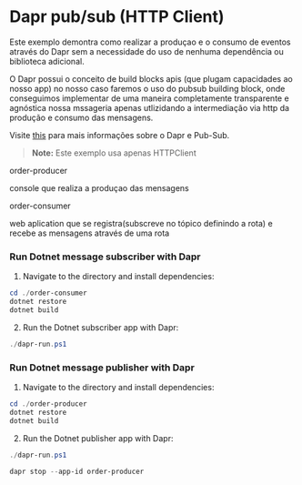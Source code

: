# Dapr pub/sub (HTTP Client)

Este exemplo demontra como realizar a produçao e o consumo de eventos através do Dapr sem a necessidade do uso de nenhuma dependência ou biblioteca adicional.

O Dapr possui o conceito de build blocks apis (que plugam capacidades ao nosso app) no nosso caso faremos o uso do pubsub building block, onde conseguimos implementar de uma maneira completamente transparente e agnóstica nossa mssageria apenas utlizidando a intermediação via http da produção e consumo das mensagens.


Visite [this](https://docs.dapr.io/developing-applications/building-blocks/pubsub/) para mais informações sobre o Dapr e Pub-Sub.

> **Note:** Este exemplo usa apenas HTTPClient

order-producer

console que realiza a produçao das mensagens


order-consumer 

web aplication que se registra(subscreve no tópico definindo a rota) e recebe as mensagens através de uma rota
 


### Run Dotnet message subscriber with Dapr

1. Navigate to the directory and install dependencies: 

<!-- STEP
name: Install Dotnet dependencies
-->

```powershell
cd ./order-consumer
dotnet restore
dotnet build
```
<!-- END_STEP -->
2. Run the Dotnet subscriber app with Dapr: 

<!-- STEP
name: Run Dotnet subscriber
expected_stdout_lines:
  - "You're up and running! Both Dapr and your app logs will appear here."
  - '== APP == Subscriber received : 2'
  - "Exited Dapr successfully"
  - "Exited App successfully"
expected_stderr_lines:
working_dir: ./order-consumer
output_match_mode: substring
background: true
sleep: 10
-->


```powershell
./dapr-run.ps1
```

<!-- END_STEP -->
### Run Dotnet message publisher with Dapr

1. Navigate to the directory and install dependencies: 

<!-- STEP
name: Install Dotnet dependencies
-->

```powershell
cd ./order-producer
dotnet restore
dotnet build
```
<!-- END_STEP -->
2. Run the Dotnet publisher app with Dapr: 

<!-- STEP
name: Run Dotnet publisher
expected_stdout_lines:
  - "You're up and running! Both Dapr and your app logs will appear here."
  - '== APP == Published data: Order { OrderId = 1 }'
  - '== APP == Published data: Order { OrderId = 2 }'
  - "Exited App successfully"
  - "Exited Dapr successfully"
expected_stderr_lines:
working_dir: ./order-producer
output_match_mode: substring
background: true
sleep: 10
-->
    
```powershell
./dapr-run.ps1
```

<!-- END_STEP -->

```powershell
dapr stop --app-id order-producer
```
